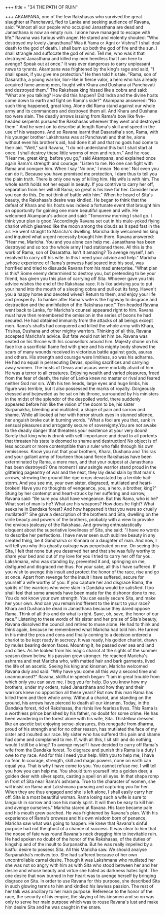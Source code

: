 +++
title = "34 THE PATH OF RUIN"

+++
AKAMPANA, one of the few
Rakshasas who survived the great
slaughter at Panchavati, fled to Lanka and
seeking audience of Ravana, said:
"Almost all our people who occupied
Janasthana are dead and Janasthana is
now an empty ruin. I alone have managed
to escape with life."
Ravana was furious with anger. He
stared and violently shouted: "Who
destroyed my lovely Janasthana? Was it
Yama or Agni or Vishnu? I shall deal
death to the god of death. I shall burn up
both the god of fire and the sun. I shall
strangle and suffocate the god of wind.
Tell me, who was it that destroyed
Janasthana and killed my men heedless
that I am here to avenge? Speak out at
once."
It was ever dangerous to carry
unpleasant news to tyrants. Akampana
was frightened by the king's rage and said,
"I shall speak, if you give me protection."
He then told his tale. "Rama, son of
Dasaratha, a young warrior, lion-like in
fierce valor, a hero who has already
acquired fame among men, fought with
Khara and Dushana at Panchavati and
destroyed them."
The Rakshasa king hissed like a cobra
and said: "What are you talking? How did
this happen? Did Indra and the divine
hosts come down to earth and fight on
Rama's side?" Akampana answered: "No
such thing happened, great king. Alone
did Rama stand against our whole army
and its commanders and destroyed them
all. And Khara and Dushana too were
slain. The deadly arrows issuing from
Rama's bow like five-headed serpents
pursued the Rakshasas wherever they
went and destroyed them." And he went
on to describe at length Rama's skill and
speed in the use of his weapons.
And so Ravana learnt that Dasaratha's
son, Rama, with his younger brother
Lakshmana was at Panchavati and that he,
alone without even his brother's aid, had
done it all and that no gods had come to
their aid.
"Well," said Ravana, "I do not
understand this but I shall start at once. I
shall destroy these little worms of men
and return." And he rose. "Hear me, great
king, before you go," said Akampana, and
explained once again Rama's strength and
courage.
"Listen to me. No one can fight with
Rama and conquer him. When I say 'No
one,' I mean 'No one.' Not even you can
do it. Because you have promised me
protection, I dare thus to tell you the plain
truth. There is only one way of killing
him. His wife is with him. The whole
earth holds not her equal in beauty. If you
contrive to carry her off, separation from
her will kill Rama; so great is his love for
her. Consider how you can do this. Do not
think of battle with him."
When he heard of Sita's beauty, the
Rakshasa's desire was kindled. He began
to think that the defeat of Khara and his
hosts was indeed a fortunate event that
brought him an opportunity for gaining
one more beautiful queen and wife. He
welcomed Akampana's advice and said:
"Tomorrow morning I shall go. I think
your plan is good."Accordingly Ravana set out in his
mule-yoked flying chariot which gleamed
like the moon among the clouds as it sped
fast in the air. He went straight to
Maricha's dwelling.
Maricha duly welcomed his king and
inquired what urgent necessity brought
him there. Ravana answered: "Hear me,
Maricha. You and you alone can help me.
Janasthana has been destroyed and so too
the whole army I had stationed there. All
this is the work of Rama, son of
Dasaratha. Isn't it amazing? To avenge
myself, I am resolved to carry off his
wife. In this I need your advice and help."
Maricha ,whose experience of Rama's
prowess had seared into his soul, was
horrified and tried to dissuade Ravana
from his mad enterprise.
"What plan is this? Some enemy
determined to destroy you, but pretending
to be your friend, has given you this plan
of carrying off Sita. Whoever gave you
this advice wishes the end of the Rakshasa
race. It is like advising you to put your
hand into the mouth of a sleeping cobra
and pull out its fang. Haven't you a happy
home and devoted wives? Return to them,
and enjoy your life and prosperity. To
hanker after Rama's wife is the highway to
disgrace and destruction and the
annihilation of the Rakshasa race."
Ten-headed Ravana went back to
Lanka, for Maricha's counsel appeared
right to him. Ravana must have then
remembered the omission in the series of
boons he had secured. He had obtained
immunity from the attacks of all beings
except men. Rama's shafts had conquered
and killed the whole army with Khara,
Trisiras, Dushana and other mighty
warriors. Thinking of all this, Ravana
accepted Maricha's advice.
But fate would not let him be. Ravana
was seated on his throne with his
counsellors around him. Majesty shone on
his face like a sacrificial flame fed with
ghee and his mighty body showed the
scars of many wounds received in
victorious battle against gods, asuras and
others.
His strength and courage were
limitless, so was his adharma. He had no
equal in persecuting Devas, spoiling
sacrifices and carrying away women. The
hosts of Devas and asuras were mortally
afraid of him. He was a terror to all
creatures. Enjoying wealth and varied
pleasures, freed from the fear of death, the
ruler of Lanka knew no master or rival
and feared neither God nor sin.
With his ten heads, large eyes and huge
limbs, his figure was terrible, but it also
possessed
the
marks
of
royalty.
Gorgeously dressed and bejeweled as he
sat on his throne, surrounded by his
ministers in the midst of the splendor of
the despoiled world, there suddenly
appeared before him like the vision of the
doom to be, his sister Surpanakha,
bleeding and mutilated, a shape of pain
and sorrow and shame. While all looked
at her with horror struck eyes in stunned
silence, her anguish broke out in burning
words.
"What a fool are you that, sunk in
sensual pleasures and arrogantly secure of
sovereignty.You are not awake to the
deadly danger that threatens your
existence at your very doors! Surely that
king who is drunk with self-importance
and dead to all portents that threaten his
state is doomed to shame and destruction!
No object is of less account or more
contemptible than a ruler who falls
through his own remissness. Know you
not that your brothers, Khara, Dushana
and Trisiras and your gallant army of
fourteen thousand fierce Rakshasas have
been exterminated by Rama, a mere man,
and that your outpost at Janasthana has
been destroyed? One moment I saw asingle warrior stand proud in the glittering
pageantry of war and the next, they lay
dead slain by that man's arrows, strewing
the ground like ripe crops devastated by a
terrible hail-storm. And you see me, your
own sister, disgraced, mutilated and heart-
broken! Have you no thoughts of
vengeance, you, a hero, a brother, king?"
Stung by her contempt and heart-struck
by her suffering and sorrow, Ravana said:
"Be sure you shall have vengeance. But
this Rama, who is he? What sort of man is
he? What are his weapons? How does he
fight? What seeks he in Dandaka forest?
And how happened it that you were so
cruelly mutilated?"
She gave a description of the brothers
and Sita, dwelling on the virile beauty and
powers of the brothers, probably with a
view to provoke the envious jealousy of
the
Rakshasa.
And
growing
enthusiastically
eloquent
about
the
superlative loveliness of Sita, she said: "I
have no words to describe her perfections.
I have never seen such sublime beauty in
any created thing, be it Gandharva or
Kinnara or a daughter of man. And now, I
will tell you why this ghastly outrage was
perpetrated on me. On seeing this Sita, I
felt that none but you deserved her and
that she was fully worthy to share your
bed and out of my love for you I tried to
carry her off for you. Lakshmana, who
was standing by, prevented it and,
springing on me, disfigured and disgraced
me thus. For your sake, all this I have
suffered. If you wish to avenge this insult
and protect the honor of the race, rise and
go at once. Apart from revenge for the
insult I have suffered, secure for yourself
a wife worthy of you. If you capture her
and disgrace Rama, the spirits of the
warriors who were slain in Dandaka
would be satisfied. I too shall feel that
some amends have been made for the
dishonor done to me. You do not know
your own strength. You can easily secure
Sita, and make her your own. And can
you remain indifferent to the insult to your
race? Khara and Dushana lie dead in
Janasthana because they dared oppose
Rama. Think of all this and do what is
right. Save, oh, save, the honor of our
race."
Listening to these words of his sister
and her praise of Sita's beauty, Ravana
dissolved the council and retired to muse
alone. He had to think and think again,
because he remembered what Maricha had
told him. He turned in his mind the pros
and cons and finally coming to a decision
ordered a chariot to be kept ready in
secrecy.
It was ready, his golden chariot, drawn
by mules bearing demon faces. Mounting
it, he passed over sea and land and cities.
As he looked from his magic chariot at the
sights of the summer season down below,
his passion grew stronger.
He reached Maricha's ashrama and met
Maricha who, with matted hair and bark
garments, lived the life of an ascetic.
Seeing his king and kinsman, Maricha
welcomed Ravana duly and said: "Why
have you come all this way a second time
and unannounced?"
Ravana, skillful in speech began: "I am
in great trouble from which only you can
save me. I beg you for help. Do you know
how my brothers, under my orders, ruled
Janasthana and how they and their
warriors knew no opposition all these
years? But now this man Rama has killed
them and their whole army. Without a
chariot, and standing on the ground, his
arrows have pierced to death all our
kinsmen. Today, in the Dandaka forest,
rid of Rakshasas, the rishis live fearless
lives. This Rama is a worthless prince
banished by his father, no doubt for some
crime. He has been wandering in the
forest alone with his wife, Sita. Thisfellow dressed like an ascetic but enjoying
sense-pleasures, this renegade from
dharma, proud of his strength and for no
other reason, has mutilated the face of my
sister and insulted our race. My sister who
has suffered this pain and shame had
come and complained to me. If, with all
this, I sit still and do nothing, would I still
be a king? To avenge myself I have
decided to carry off Rama's wife from the
Dandaka forest. To disgrace and punish
this Rama is a duty I owe to my race. And
for this I need your help. With you to help
me, I have no fear. In courage, strength,
skill and magic powers, none on earth can
equal you. That is why I have come to
you. You cannot refuse me. I will tell you
how you can help me. You should turn
yourself into a golden deer, a golden deer
with silver spots, casting a spell on all
eyes. In that shape romp in front of Sita
near Rama's ashrama. True to the
character of women, she will insist on
Rama and Lakshmana pursuing and
capturing you for her. When they are thus
engaged and she is left alone, I shall easily
carry her off. Sita is a most beautiful
woman. Rama losing such a wife is sure
to languish in sorrow and lose his manly
spirit. It will then be easy to kill him and
avenge ourselves."
Maricha stared at Ravana. His face
became pale and his mouth grew parched.
He was frightened by Ravana's plan. With
his experience of Rama's prowess and his
own wisdom born of penance, Maricha
saw what was going to happen.
He knew that Ravana's sinful purpose
had not the ghost of a chance of success.
It was clear to him that the noose of fate
was round Ravana's neck dragging him to
inevitable ruin. He had spoken no doubt
of the honor of the Rakshasas, of the
duties of kingship and of the insult to
Surpanakha. But he was really impelled
by a lustful desire to possess Sita. All this
Maricha saw.
We should analyse Surpanakha's
motives too. She had suffered because of
her own uncontrollable carnal desire.
Though it was Lakshmana who mutilated
her she was not so angry with him as with
Sita who stood between her and her desire
and whose beauty and virtue she hated as
darkness hates light.
The one desire that now burned in her
heart was to avenge herself by bringing
disgrace on Sita. In order to use Ravana
for this purpose, she described Sita in
such glowing terms to him and kindled his
lawless passion. The rest of her talk was
ancillary to her main purpose. Reference
to the honor of the race, the security of his
empire, the slaying of his kinsmen and so
on was only to serve her main purpose
which was to rouse Ravana's lust and
make him desire Sita and he was caught in
the snare.